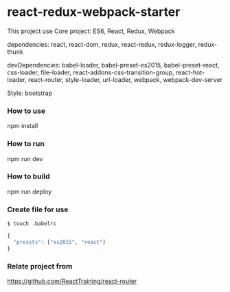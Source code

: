 # react-redux-webpack-starter

This project use
Core project: ES6, React, Redux, Webpack

dependencies: react, react-dom, redux, react-redux, redux-logger, redux-thunk

devDependencies: babel-loader, babel-preset-es2015, babel-preset-react, css-loader, file-loader, react-addons-css-transition-group, react-hot-loader, react-router, style-loader, url-loader, webpack, webpack-dev-server

Style: bootstrap

### How to use
npm install

### How to run
npm run dev

### How to build
npm run deploy

### Create file for use

    $ touch .babelrc

```js
{
  "presets": ["es2015", "react"]
}
```

### Relate project from
https://github.com/ReactTraining/react-router
